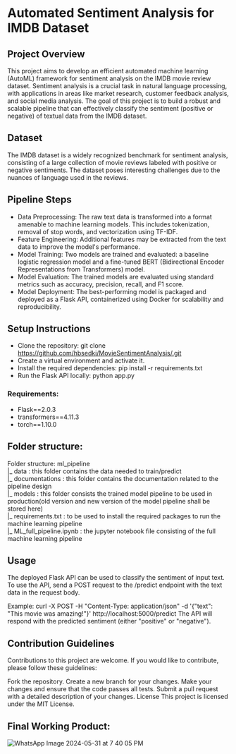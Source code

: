 # Automated Sentiment Analysis for IMDB Dataset
## Project Overview
This project aims to develop an efficient automated machine learning (AutoML) framework for sentiment analysis on the IMDB movie review dataset. Sentiment analysis is a crucial task in natural language processing, with applications in areas like market research, customer feedback analysis, and social media analysis. The goal of this project is to build a robust and scalable pipeline that can effectively classify the sentiment (positive or negative) of textual data from the IMDB dataset.

## Dataset
The IMDB dataset is a widely recognized benchmark for sentiment analysis, consisting of a large collection of movie reviews labeled with positive or negative sentiments. The dataset poses interesting challenges due to the nuances of language used in the reviews.

## Pipeline Steps
- Data Preprocessing: The raw text data is transformed into a format amenable to machine learning models. This includes tokenization, removal of stop words, and vectorization using TF-IDF.
- Feature Engineering: Additional features may be extracted from the text data to improve the model's performance.
- Model Training: Two models are trained and evaluated: a baseline logistic regression model and a fine-tuned BERT (Bidirectional Encoder Representations from Transformers) model.
- Model Evaluation: The trained models are evaluated using standard metrics such as accuracy, precision, recall, and F1 score.
- Model Deployment: The best-performing model is packaged and deployed as a Flask API, containerized using Docker for scalability and reproducibility.
  
## Setup Instructions
- Clone the repository: git clone https://github.com/hbsedki/MovieSentimentAnalysis/.git
- Create a virtual environment and activate it.
- Install the required dependencies: pip install -r requirements.txt
- Run the Flask API locally: python app.py

### Requirements:
- Flask==2.0.3
- transformers==4.11.3
- torch==1.10.0

## Folder structure:
Folder structure:
ml_pipeline   
|_ data : this folder contains the data needed to train/predict   
|_ documentations : this folder contains the documentation related to the pipeline design   
|_ models : this folder consists the trained model pipeline to be used in production(old version and new version of the model pipeline shall be stored here)       
   |_ requirements.txt : to be used to install the required packages to run the machine learning pipeline       
   |_ ML_full_pipeline.ipynb : the jupyter notebook file consisting of the full machine learning pipeline

## Usage
The deployed Flask API can be used to classify the sentiment of input text. To use the API, send a POST request to the /predict endpoint with the text data in the request body.

Example:
curl -X POST -H "Content-Type: application/json" -d '{"text": "This movie was amazing!"}' http://localhost:5000/predict
The API will respond with the predicted sentiment (either "positive" or "negative").

## Contribution Guidelines
Contributions to this project are welcome. If you would like to contribute, please follow these guidelines:

Fork the repository.
Create a new branch for your changes.
Make your changes and ensure that the code passes all tests.
Submit a pull request with a detailed description of your changes.
License
This project is licensed under the MIT License.


## Final Working Product:
![WhatsApp Image 2024-05-31 at 7 40 05 PM](https://github.com/hbsedki/MovieSentimentAnalysis/assets/150509637/92a4efb6-1f32-4e01-bdbf-a314addc6f94)


